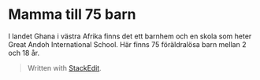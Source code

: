 # Mamma till 75 barn
I landet Ghana i västra Afrika finns det ett barnhem och en skola som heter Great Andoh International School. Här finns 75 föräldralösa barn mellan 2 och 18 år.



> Written with [StackEdit](https://stackedit.io/).
<!--stackedit_data:
eyJoaXN0b3J5IjpbLTE2MTY4NjA1NjQsNzMwOTk4MTE2XX0=
-->